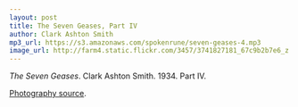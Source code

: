 ```yaml
---
layout: post
title: The Seven Geases, Part IV
author: Clark Ashton Smith
mp3_url: https://s3.amazonaws.com/spokenrune/seven-geases-4.mp3
image_url: http://farm4.static.flickr.com/3457/3741827181_67c9b2b7e6_z.jpg
---
```


_The Seven Geases_.  Clark Ashton Smith.  1934.  Part IV.

[Photography source](http://www.flickr.com/photos/anonymouscollective/3741827181/).